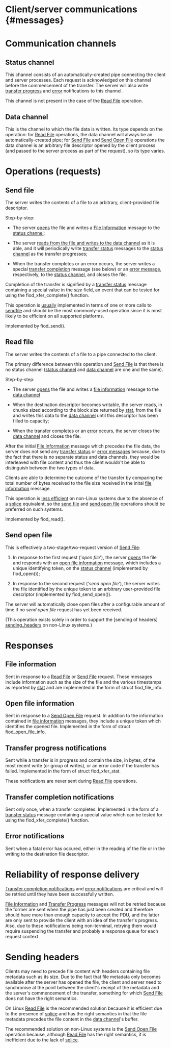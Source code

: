 # Client/server communications {#messages}

# Communication channels

<h2 id="status_channel">Status channel</h2>

This channel consists of an automatically-created pipe connecting the client and
server processes. Each request is acknowledged on this channel before the
commencement of the transfer. The server will also write [transfer
progress][transfer_status] and [error][errors] notifications to this channel.

This channel is not present in the case of the [Read File][read_file] operation.

<h2 id="data_channel">Data channel</h2>

This is the channel to which the file data is written. Its type depends on the
operation: for [Read File][read_file] operations, the data channel will always
be an automatically-created pipe; for [Send File][send_file] and [Send Open
File][send_open_file] operations the data channel is an arbitrary file
descriptor opened by the client process (and passed to the server process as
part of the request), so its type varies.

# Operations (requests)

<h2 id="send_file">Send file</h2>

The server writes the contents of a file to an arbitrary, client-provided file
descriptor.

Step-by-step:

* The server [opens][opening_files] the file and writes a [File
  Information][file_info] message to the [status channel][status_channel];

* The server [reads from the file and writes to the data
  channel][transfer_concurrency] as it is able, and it will periodically write
  [transfer status][transfer_status] messages to the [status
  channel][status_channel] as the transfer progresses;

* When the transfer completes or an error occurs, the server writes a special
  [transfer completion][transfer_completion] message (see below) or an [error
  message][errors], respectively, to the [status channel][status_channel], and
  closes the file.

Completion of the transfer is signified by a [transfer status][transfer_status]
message containing a special value in the *size* field, an event that can be
tested for using the fiod_xfer_complete() function.

This operation is [usually][data_copying] implemented in terms of one or more
calls to [sendfile] and should be the most commonly-used operation since it is
most likely to be efficient on all supported platforms.

Implemented by fiod_send().

<h2 id="read_file">Read file</h2>

The server writes the contents of a file to a pipe connected to the client.

The primary difference between this operation and [Send File][send_file] is that
there is no status channel ([status channel][status_channel] and [data
channel][data_channel] are one and the same).

Step-by-step:

* The server [opens][opening_files] the file and writes a [file information][file_info] message
  to the [data channel][data_channel]

* When the destination descriptor becomes writable, the server reads, in chunks
  sized according to the block size returned by [stat], from the file and writes
  this data to the [data channel][data_channel] until this descriptor has been
  filled to capacity;

* When the transfer completes or an [error][errors] occurs, the server closes
  the [data channel][data_channel] and closes the file.

After the initial [File Information][file_info] message which precedes the file
data, the server does not send any [transfer status][transfer_status] or [error
messages][errors] because, due to the fact that there is no separate status and
data channels, they would be interleaved with file content and thus the client
wouldn't be able to distinguish between the two types of data.

Clients are able to determine the outcome of the transfer by comparing the total
number of bytes received to the file size received in the inital [file
information][file_info] message.

This operation is [less efficient][data_copying] on non-Linux systems due to the
absence of a [splice] equivalent, so the [send file][send_file] and [send open
file][send_open_file] operations should be preferred on such systems.

Implemented by fiod_read().

<h2 id="send_open_file">Send open file</h2>

This is effectively a two-stage/two-request version of [Send File][send_file]:

1. In response to the first request ('*open file*'), the server
   [opens][opening_files] the file and responds with an [open file
   information][open_file_info] message, which includes a unique identifying
   token, on the [status channel][status_channel] (implemented by fiod_open());

2. In response to the second request ('*send open file*'), the server writes the
   file identified by the unique token to an arbitrary user-provided file
   descriptor (implemented by fiod_send_open()).

The server will automatically close open files after a configurable amount of
time if no *send open file* request has yet been received.

(This operation exists solely in order to support the [sending of headers]
[sending_headers] on non-Linux systems.)

# Responses

<h2 id="file_info">File information</h2>

Sent in response to a [Read File][read_file] or [Send File][send_file]
request. These messages include information such as the size of the file and the
various timestamps as reported by [stat] and are implemented in the form of
struct fiod_file_info.

<h2 id="open_file_info">Open file information</h2>

Sent in response to a [Send Open File][send_open_file] request. In addition to
the information contained in [file information][file_info] messages, they
include a unique token which identifies the opened file. Implemented in the form
of struct fiod_open_file_info.

<h2 id="transfer_status">Transfer progress notifications</h2>

Sent while a transfer is in progress and contain the size, in bytes, of the most
recent write (or group of writes), or an error code if the transfer has
failed. Implemented in the form of struct fiod_xfer_stat.

These notifications are never sent during [Read File][read_file] operations.

<h2 id="transfer_completion">Transfer completion notifications</h2>

Sent only once, when a transfer completes. Implemented in the form of a
[transfer status][transfer_status] message containing a special value which can
be tested for using the fiod_xfer_complete() function.

<h2 id="errors">Error notifications</h2>

Sent when a fatal error has occured, either in the reading of the file or in the
writing to the destination file descriptor.

# Reliability of response delivery

[Transfer completion notifications][transfer_completion] and [error
notifications][errors] are critical and will be retried until they have been
successfully written.

[File Information][file_info] and [Transfer Progress][transfer_status] messages
will not be retried because the former are sent when the pipe has just been
created and therefore should have more than enough capacity to accept the PDU,
and the latter are only sent to provide the client with an idea of the
transfer's progress. Also, due to these notifications being non-terminal,
retrying them would require suspending the transfer and probably a response
queue for each request context.

<h1 id="sending_headers">Sending headers</h1>

Clients may need to precede file content with headers containing file metadata
such as its size. Due to the fact that file metadata only becomes available
after the server has opened the file, the client and server need to synchronise
at the point between the client's receipt of the metadata and the server's
commencement of the transfer, something for which [Send File][send_file] does
not have the right semantics.

On Linux [Read File][read_file] is the recommended solution because it is
efficient due to the presence of [splice] and has the right semantics in that
the file metadata precedes the file content in the [data
channel][data_channel]'s buffer.

The recommended solution on non-Linux systems is the [Send Open
File][send_open_file] operation because, although [Read File][read_file] has the
right semantics, it is inefficient due to the lack of [splice].

  [status_channel]: messages.html#status_channel
  [data_channel]: messages.html#data_channel
  [sending_headers]: messages.html#sending_headers
  [opening_files]: implementation.html#opening_files "Server-side opening of files"
  [data_copying]: implementation.html#data_copying
  [transfer_concurrency]: implementation.html#transfer_concurrency "File transfer mechanism"
  [read_file]: messages.html#read_file "Read File Request"
  [send_file]: messages.html#send_file "Send File Request"
  [send_open_file]: messages.html#send_open_file "Send Open File Request"
  [file_info]: messages.html#file_info "File Information Message"
  [open_file_info]: messages.html#open_file_info "Open File Information Message"
  [transfer_status]: messages.html#transfer_status "Transfer Status Message"
  [errors]: messages.html#errors "Error Notifications"
  [transfer_completion]: messages.html#transfer_completion "Transfer completion message"
  [1]: http://adrianchadd.blogspot.com/2013/12/experimenting-with-zero-copy-network-io.html
  [2]: https://git.kernel.org/cgit/linux/kernel/git/stable/linux-stable.git/commit/?id=485ddb4b9741bafb70b22e5c1f9b4f37dc3e85bd
  [3]: https://svnweb.freebsd.org/base?view=revision&revision=255608
  [4]: http://neugierig.org/software/blog/2011/12/nonblocking-disk-io.html
  [5]: http://bert-hubert.blogspot.com/2012/05/on-linux-asynchronous-file-io.html
  [6]: http://blog.libtorrent.org/2012/10/asynchronous-disk-io/
  [unix]: http://linux.die.net/man/7/unix "unix(7)"
  [open]: http://linux.die.net/man/2/open "open(2)"
  [close]: http://linux.die.net/man/2/close "close(2)"
  [stat]: http://linux.die.net/man/2/stat "stat(2)"
  [fstat]: http://linux.die.net/man/2/fstat "fstat(2)"
  [signalfd]: http://linux.die.net/man/2/signalfd "signalfd(2)"
  [splice]: http://linux.die.net/man/2/splice "splice(2)"
  [sendfile]: https://www.freebsd.org/cgi/man.cgi?query=sendfile "sendfile(2)"
  [select]: http://linux.die.net/man/2/select "select(2)"
  [poll]: http://linux.die.net/man/2/poll "poll(2)"
  [epoll]: http://linux.die.net/man/7/epoll "epoll(7)"
  [kqueue]: https://www.freebsd.org/cgi/man.cgi?query=kqueue "kqueue(2)"
  [kqueue_freebsd]: https://www.freebsd.org/cgi/man.cgi?query=kqueue "kqueue(2)"
  [kqueue_osx]: https://developer.apple.com/library/Mac/documentation/Darwin/Reference/ManPages/man2/kqueue.2.html "kqueue(2)"